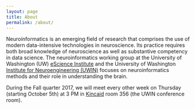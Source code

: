 ```yaml
---
layout: page
title: About
permalink: /about/
---
```


Neuroinformatics is an emerging field of research that comprises the use of
modern data-intensive technologies in neuroscience. Its practice requires both
broad knowledge of neuroscience as well as substantive competency in data
science. The neuroinformatics working group at the University of Washington (UW)
[eScience Institute](http://escience.washington.edu/) and the University of
Washington [Institute for Neuroengineering (UWIN)](http://uwin.washington.edu/)
focuses on neuroinformatics methods and their role in understanding the brain.

During the Fall quarter 2017, we will meet every other week on Thursday (starting October 5th) at 3 PM in [Kincaid](https://www.washington.edu/maps/#!/kin) room 356 (the UWIN conference room).  
